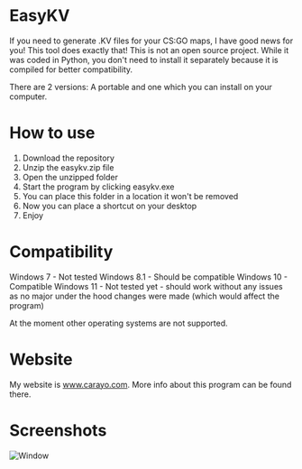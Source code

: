 # EasyKV

If you need to generate .KV files for your CS:GO maps, I have good news for you! This tool does exactly that!
This is not an open source project. While it was coded in Python, you don't need to install it separately because it is compiled for better compatibility.

There are 2 versions: A portable and one which you can install on your computer.

# How to use
1. Download the repository
2. Unzip the easykv.zip file
3. Open the unzipped folder
4. Start the program by clicking easykv.exe
5. You can place this folder in a location it won't be removed
6. Now you can place a shortcut on your desktop
7. Enjoy

# Compatibility
Windows 7 - Not tested
Windows 8.1 - Should be compatible
Windows 10 - Compatible
Windows 11 - Not tested yet - should work without any issues as no major under the hood changes were made (which would affect the program)

At the moment other operating systems are not supported.

# Website
My website is www.carayo.com. More info about this program can be found there.

# Screenshots
![Window](https://imgur.com/a/3L5MbXe)
